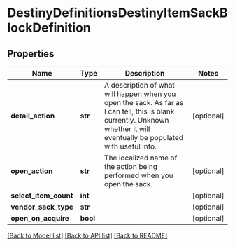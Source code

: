 # DestinyDefinitionsDestinyItemSackBlockDefinition

## Properties
Name | Type | Description | Notes
------------ | ------------- | ------------- | -------------
**detail_action** | **str** | A description of what will happen when you open the sack. As far as I can tell, this is blank currently. Unknown whether it will eventually be populated with useful info. | [optional] 
**open_action** | **str** | The localized name of the action being performed when you open the sack. | [optional] 
**select_item_count** | **int** |  | [optional] 
**vendor_sack_type** | **str** |  | [optional] 
**open_on_acquire** | **bool** |  | [optional] 

[[Back to Model list]](../README.md#documentation-for-models) [[Back to API list]](../README.md#documentation-for-api-endpoints) [[Back to README]](../README.md)



